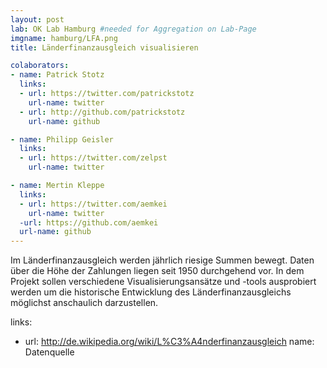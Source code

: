 ```yaml
---
layout: post
lab: OK Lab Hamburg #needed for Aggregation on Lab-Page
imgname: hamburg/LFA.png
title: Länderfinanzausgleich visualisieren

colaborators:
- name: Patrick Stotz
  links:
  - url: https://twitter.com/patrickstotz
    url-name: twitter
  - url: http://github.com/patrickstotz
    url-name: github

- name: Philipp Geisler
  links:
  - url: https://twitter.com/zelpst
    url-name: twitter

- name: Mertin Kleppe
  links:
  - url: https://twitter.com/aemkei
    url-name: twitter
  -url: https://github.com/aemkei
  url-name: github
---
```


Im Länderfinanzausgleich werden jährlich riesige Summen bewegt. Daten über die Höhe der Zahlungen liegen seit 1950 durchgehend vor. In dem Projekt sollen verschiedene Visualisierungsansätze und -tools ausprobiert werden um die historische Entwicklung des Länderfinanzausgleichs möglichst anschaulich darzustellen.

links:
- url: http://de.wikipedia.org/wiki/L%C3%A4nderfinanzausgleich
  name: Datenquelle


